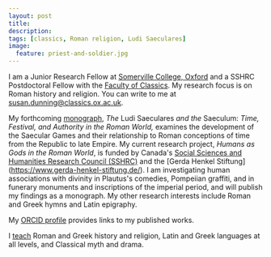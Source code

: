 ```yaml
---
layout: post
title: 
description: 
tags: [classics, Roman religion, Ludi Saeculares]
image:
  feature: priest-and-soldier.jpg
---
```


I am a Junior Research Fellow at [Somerville College, Oxford](https://www.some.ox.ac.uk/) and a SSHRC Postdoctoral Fellow with the [Faculty of Classics](https://www.classics.ox.ac.uk/). My research focus is on Roman history and religion. You can write to me at <susan.dunning@classics.ox.ac.uk>.

My forthcoming [monograph](research/), *The* Ludi Saeculares *and the* Saeculum: *Time, Festival, and Authority in the Roman World,* examines the development of the Saecular Games and their relationship to Roman conceptions of time from the Republic to late Empire. My current research project, *Humans as Gods in the Roman World*, is funded by Canada's [Social Sciences and Humanities Research Council (SSHRC)](http://www.sshrc-crsh.gc.ca/home-accueil-eng.aspx) and the [Gerda Henkel Stiftung] (https://www.gerda-henkel-stiftung.de/). I am investigating human associations with divinity in Plautus's comedies, Pompeiian graffiti, and in funerary monuments and inscriptions of the imperial period, and will publish my findings as a monograph. My other research interests include Roman and Greek hymns and Latin epigraphy.

My [ORCID profile](https://orcid.org/0000-0001-9733-9403) provides links to my published works.

I [teach](teaching/) Roman and Greek history and religion, Latin and Greek languages at all levels, and Classical myth and drama.
